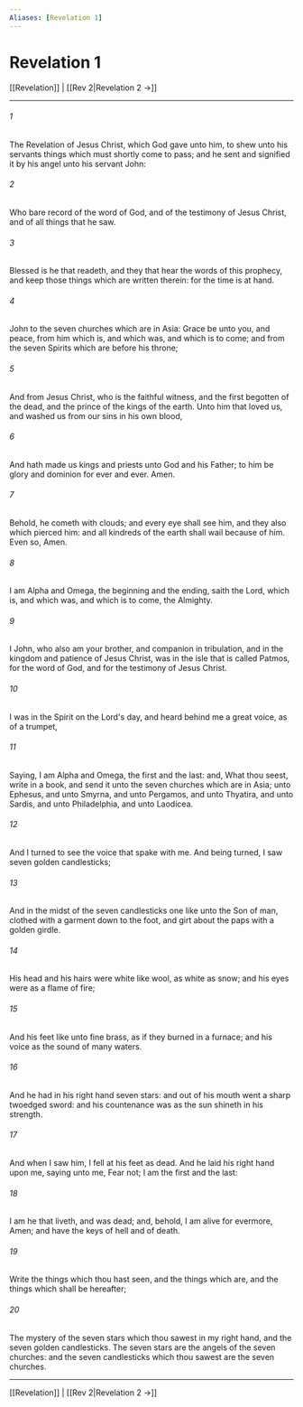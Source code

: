 ```yaml
---
Aliases: [Revelation 1]
---
```

# Revelation 1

[[Revelation]] | [[Rev 2|Revelation 2 →]]
***



###### 1 
The Revelation of Jesus Christ, which God gave unto him, to shew unto his servants things which must shortly come to pass; and he sent and signified it by his angel unto his servant John: 

###### 2 
Who bare record of the word of God, and of the testimony of Jesus Christ, and of all things that he saw. 

###### 3 
Blessed is he that readeth, and they that hear the words of this prophecy, and keep those things which are written therein: for the time is at hand. 

###### 4 
John to the seven churches which are in Asia: Grace be unto you, and peace, from him which is, and which was, and which is to come; and from the seven Spirits which are before his throne; 

###### 5 
And from Jesus Christ, who is the faithful witness, and the first begotten of the dead, and the prince of the kings of the earth. Unto him that loved us, and washed us from our sins in his own blood, 

###### 6 
And hath made us kings and priests unto God and his Father; to him be glory and dominion for ever and ever. Amen. 

###### 7 
Behold, he cometh with clouds; and every eye shall see him, and they also which pierced him: and all kindreds of the earth shall wail because of him. Even so, Amen. 

###### 8 
I am Alpha and Omega, the beginning and the ending, saith the Lord, which is, and which was, and which is to come, the Almighty. 

###### 9 
I John, who also am your brother, and companion in tribulation, and in the kingdom and patience of Jesus Christ, was in the isle that is called Patmos, for the word of God, and for the testimony of Jesus Christ. 

###### 10 
I was in the Spirit on the Lord's day, and heard behind me a great voice, as of a trumpet, 

###### 11 
Saying, I am Alpha and Omega, the first and the last: and, What thou seest, write in a book, and send it unto the seven churches which are in Asia; unto Ephesus, and unto Smyrna, and unto Pergamos, and unto Thyatira, and unto Sardis, and unto Philadelphia, and unto Laodicea. 

###### 12 
And I turned to see the voice that spake with me. And being turned, I saw seven golden candlesticks; 

###### 13 
And in the midst of the seven candlesticks one like unto the Son of man, clothed with a garment down to the foot, and girt about the paps with a golden girdle. 

###### 14 
His head and his hairs were white like wool, as white as snow; and his eyes were as a flame of fire; 

###### 15 
And his feet like unto fine brass, as if they burned in a furnace; and his voice as the sound of many waters. 

###### 16 
And he had in his right hand seven stars: and out of his mouth went a sharp twoedged sword: and his countenance was as the sun shineth in his strength. 

###### 17 
And when I saw him, I fell at his feet as dead. And he laid his right hand upon me, saying unto me, Fear not; I am the first and the last: 

###### 18 
I am he that liveth, and was dead; and, behold, I am alive for evermore, Amen; and have the keys of hell and of death. 

###### 19 
Write the things which thou hast seen, and the things which are, and the things which shall be hereafter; 

###### 20 
The mystery of the seven stars which thou sawest in my right hand, and the seven golden candlesticks. The seven stars are the angels of the seven churches: and the seven candlesticks which thou sawest are the seven churches.

***
[[Revelation]] | [[Rev 2|Revelation 2 →]]
